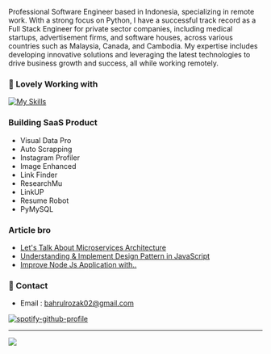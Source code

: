 <p> Professional Software Engineer based in Indonesia, specializing in remote work. With a strong focus on Python, I have a successful track record as a Full Stack Engineer for private sector companies, including medical startups, advertisement firms, and software houses, across various countries such as Malaysia, Canada, and Cambodia. My expertise includes developing innovative solutions and leveraging the latest technologies to drive business growth and success, all while working remotely.
</p>

### 🚀 Lovely Working with
[![My Skills](https://skillicons.dev/icons?i=html,css&theme=dark)](https://skillicons.dev)

### Building SaaS Product
- Visual Data Pro
- Auto Scrapping
- Instagram Profiler
- Image Enhanced
- Link Finder
- ResearchMu
- LinkUP
- Resume Robot
- PyMySQL


### Article bro
- [Let's Talk About Microservices Architecture](https://medium.com/@bahrulrozak/lets-talk-about-microservices-architecture-f38eee796001)
- [Understanding & Implement Design Pattern in JavaScript](https://medium.com/@bahrulrozak/understanding-and-implementing-design-patterns-in-javascript-16551e3ae2aa)
- [Improve Node Js Application with..](https://medium.com/@bahrulrozak/implementation-of-clustering-techniques-to-improve-node-js-application-performance-85aa75255a17)

### 🧭 Contact
- Email : bahrulrozak02@gmail.com

[![spotify-github-profile](https://spotify-github-profile.vercel.app/api/view?uid=y815lrm95x23ga03elyv3x2jc&cover_image=true&theme=novatorem&show_offline=false&background_color=121212&interchange=false&bar_color=53b14f&bar_color_cover=false)](https://github.com/kittinan/spotify-github-profile)

---
[![](https://visitcount.itsvg.in/api?id=Bahrul-Rozak&icon=0&color=0)](https://visitcount.itsvg.in)

<!-- Proudly created with GPRM ( https://gprm.itsvg.in ) -->

